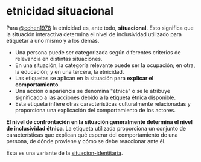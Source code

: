 # etnicidad situacional

Para [@cohen1978](@cohen1978.md) la etnicidad es, ante todo, **situacional**. Esto significa que la situación interactiva determina el nivel de inclusividad utilizado para etiquetar a uno mismo y a los demás.

* Una persona puede ser categorizada según diferentes criterios de relevancia en distintas situaciones.
* En una situación, la categoría relevante puede ser la ocupación; en otra, la educación; y en una tercera, la etnicidad.
* Las etiquetas se aplican en la situación para **explicar el comportamiento**.
* Una acción o apariencia se denomina "étnica" o se le atribuye significado a las acciones debido a la etiqueta étnica disponible.
* Esta etiqueta infiere otras características culturalmente relacionadas y proporciona una explicación del comportamiento de los actores.

**El nivel de confrontación en la situación generalmente determina el nivel de inclusividad étnica**. La etiqueta utilizada proporciona un conjunto de características que explican qué esperar del comportamiento de una persona, de dónde proviene y cómo se debe reaccionar ante él.

Esta es una variante de la [situacion-identitaria](situacion-identitaria.md).
